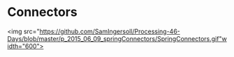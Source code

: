 # Connectors
<img src="https://github.com/SamIngersoll/Processing-46-Days/blob/master/p_2015_06_09_springConnectors/SpringConnectors.gif"width="600">
